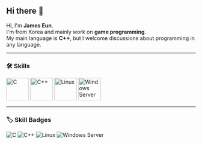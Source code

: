 ## Hi there 👋

Hi, I'm **James Eun**.  
I'm from Korea and mainly work on **game programming**.  
My main language is **C++**, but I welcome discussions about programming in any language.

---

### 🛠 Skills

<!-- Language Icons -->
<img src="https://cdn.jsdelivr.net/gh/devicons/devicon/icons/c/c-original.svg" width="60" height="60" title="C"/> 
<img src="https://cdn.jsdelivr.net/gh/devicons/devicon/icons/cplusplus/cplusplus-original.svg" width="60" height="60" title="C++"/>

<!-- OS Icons -->
<img src="https://cdn.jsdelivr.net/gh/devicons/devicon/icons/linux/linux-original.svg" width="60" height="60" title="Linux"/> 
<img src="https://cdn.jsdelivr.net/gh/devicons/devicon/icons/windows8/windows8-original.svg" width="60" height="60" title="Windows Server"/>

---

### 🏷 Skill Badges

![C](https://img.shields.io/badge/C-Expert-blue?style=for-the-badge&logo=c&logoColor=white) 
![C++](https://img.shields.io/badge/C++-Proficient-blue?style=for-the-badge&logo=c%2B%2B&logoColor=white) 
![Linux](https://img.shields.io/badge/Linux-Experienced-black?style=for-the-badge&logo=linux&logoColor=white)
![Windows Server](https://img.shields.io/badge/Windows_Server-Familiar-0078D6?style=for-the-badge&logo=windows&logoColor=white)
